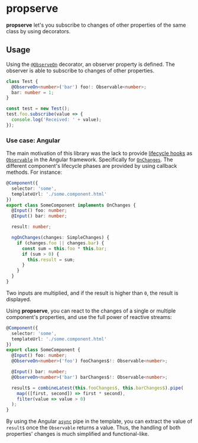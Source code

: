 # propserve
**propserve** let's you subscribe to changes of other properties of the same class by using decorators.

## Usage
Using the [`@ObserveOn`](https://github.com/aleics/propserve/blob/397fc239a3bbcc8242313141f057c0d42f8d3c5e/src/observe.ts#L3) decorator, an observer property is defined. The observer is able to subscribe to changes of other properties.

```ts
class Test {
  @ObserveOn<number>('bar') foo!: Observable<number>;
  bar: number = 1;
}

const test = new Test();
test.foo.subscribe(value => {
  console.log('Received: ' + value);
});
```

### Use case: Angular
The main motivation of this library was the lack to provide [lifecycle hooks](https://angular.io/guide/lifecycle-hooks) as [`Observable`](https://rxjs.dev/guide/observable) in the Angular framework. Specifically for [`OnChanges`](https://angular.io/api/core/OnChanges). The different component's lifecycle phases are provided by using callback methods. For instance:

```ts
@Component({
  selector: 'some',
  templateUrl: './some.component.html'
})
export class SomeComponent implements OnChanges {
  @Input() foo: number;
  @Input() bar: number;

  result: number;

  ngOnChanges(changes: SimpleChanges) {
    if (changes.foo || changes.bar) {
      const sum = this.foo * this.bar;
      if (sum > 0) {
        this.result = sum;
      }
    }
  }
}
```

Two inputs are multiplied, and if the result is higher than `0`, the result is displayed.

Using **propserve**, you can react to the changes of a single or multiple component's properties, and use the full power of reactive streams:

```ts
@Component({
  selector: 'some',
  templateUrl: './some.component.html'
})
export class SomeComponent {
  @Input() foo: number;
  @ObserveOn<number>('foo') fooChanges$!: Observable<number>;

  @Input() bar: number;
  @ObserveOn<number>('bar') barChanges$!: Observable<number>;

  result$ = combineLatest(this.fooChanges$, this.barChanges$).pipe(
    map(([first, second]) => first * second),
    filter(value => value > 0)
  );
}
```

By using the Angular [`async`](https://angular.io/api/common/AsyncPipe) pipe in the template, you can extract the value of `result$` once the `Observable` returns a value. Thus, the handling of both properties' changes is much simplified and functional-like.